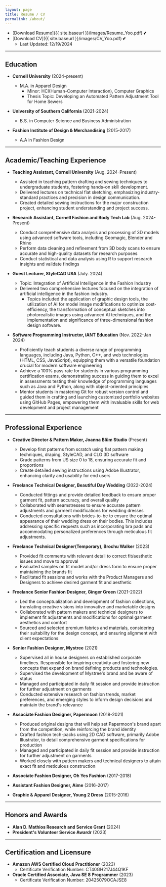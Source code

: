 ```yaml
---
layout: page
title: Resume / CV 
permalink: /about/
---
```

 - [Download Resume]({{ site.baseurl }}/images/Resume_Yoo.pdf) 💕
 - [Download CV]({{ site.baseurl }}/images/CV_Yoo.pdf) 💕
    - Last Updated: 12/19/2024

***
## Education

* **Cornell University** (2024-present)
    * M.A. in Apparel Design
        * Minor: HCI(Human-Computer Interaction), Computer Graphics
        * Thesis Topic: Developing an Automated Pattern Adjustment Tool for Home Sewers

* **University of Southern California** (2021-2024)
    * B.S. in Computer Science and Business Administration

* **Fashion Institute of Design & Merchandising** (2015-2017)
    * A.A in Fashion Design

***
## Academic/Teaching Experience 

* **Teaching Assistant, Cornell University** (Aug. 2024-Present)
    * Assisted in teaching pattern drafting and sewing techniques to undergraduate students, fostering hands-on skill development.
    * Delivered lectures on technical flat sketching, emphasizing industry-standard practices and precision in design communication.
    * Created detailed sewing instructions for the major construction project, enhancing student understanding and project success.	

* **Research Assistant, Cornell Fashion and Body Tech Lab** (Aug. 2024-Present)
    * Conduct comprehensive data analysis and processing of 3D models using advanced software tools, including Geomagic, Blender and Rhino
    * Perform data cleaning and refinement from 3D body scans to ensure accurate and high-quality datasets for research purposes
    * Conduct statistical and data analysis using R to support research insights and validate findings

* **Guest Lecturer, StyleCAD USA** (July. 2024)
    * Topic: Integration of Artificial Intelligence in the Fashion Industry
    * Delivered two comprehensive lectures focused on the integration of artificial intelligence in the fashion industry.
        * Topics included the application of graphic design tools, the utilization of AI for model image modifications to optimize cost-efficiency, the transformation of conceptual sketches into photorealistic images using advanced AI techniques, and the implementation and significance of three-dimensional fashion design software.

* **Software Programming Instructor, iANT Education** (Nov. 2022-Jan 2024)
    * Proficiently teach students a diverse range of programming languages, including Java, Python, C++, and web technologies (HTML, CSS, JavaScript), equipping them with a versatile foundation crucial for modern software engineering
    * Achieve a 100% pass rate for students in various programming certification exams, demonstrating success in guiding them to excel in assessments testing their knowledge of programming languages such as Java and Python, along with object-oriented principles
    * Mentor students in mastering Git for robust version control and guided them in crafting and launching customized portfolio websites using GitHub Pages, empowering them with invaluable skills for web development and project management


***
## Professional Experience 

* **Creative Director & Pattern Maker, Joanna Blüm Studio** (Present)
    * Develop first patterns from scratch using flat pattern making techniques, draping, StyleCAD, and CLO 3D software
    * Grade patterns from US size 0 to 18, ensuring accurate fit and proportions
    * Create detailed sewing instructions using Adobe Illustrator, enhancing clarity and usability for end users

* **Freelance Technical Designer, Beautiful Day Wedding** (2022-2024)
    * Conducted fittings and provide detailed feedback to ensure proper garment fit, pattern accuracy, and overall quality
    * Collaborated with seamstresses to ensure accurate pattern adjustments and garment modifications for wedding dresses
    * Conducted consultations with brides-to-be to ensure the optimal appearance of their wedding dress on their bodies. This includes addressing specific requests such as incorporating bra pads and accommodating personalized preferences through meticulous fit adjustments.

* **Freelance Technical Designer(Temporary), Brochu Walker** (2023)
    * Provided fit comments with relevant detail to correct fit/aesthetic issues and move to approval
    * Evaluated samples on fit model and/or dress form to ensure proper maintaining the brands fit
    * Facilitated fit sessions and works with the Product Managers and Designers to achieve desired garment fit and aesthetic

* **Freelance Senior Fashion Designer, Ginger Green** (2021-2022)
    * Led the conceptualization and development of fashion collections, translating creative visions into innovative and marketable designs
    * Collaborated with pattern makers and technical designers to implement fit adjustments and modifications for optimal garment aesthetics and comfort
    * Sourced and selected premium fabrics and materials, considering their suitability for the design concept, and ensuring alignment with client expectations

* **Senior Fashion Designer, Mystree** (2021)
    * Supervised all in house designers on established corporate timelines. Responsible for inspiring creativity and fostering new concepts that expand on brand defining products and technologies.
    * Supervised the development of Mystree's brand and be aware of status
    * Managed and participated in daily fit session and provide instruction for further adjustment on garments
    * Conducted extensive research on fashion trends, market preferences, and emerging styles to inform design decisions and maintain the brand's relevance

* **Associate Fashion Designer, Papermoon** (2018-2021)
    * Produced original designs that will help set Papermoon's brand apart from the competition, while reinforcing the brand identity
    * Crafted fashion tech-packs using 2D CAD software, primarily Adobe Illustrator, to detail comprehensive garment specifications for production
    * Managed and participated in daily fit session and provide instruction for further adjustment on garments
    * Worked closely with pattern makers and technical designers to attain exact fit and meticulous construction

* **Associate Fashion Designer, Oh Yes Fashion** (2017-2018)
* **Assistant Fashion Designer, Aime** (2016-2017)
* **Graphic & Apparel Designer, Young 2 Dress** (2015-2016)



***
## Honors and Awards
* **Alan D. Mathios Research and Service Grant** (2024)
* **President's Volunteer Service Awardr** (2023)

***
## Certification and Licensure

* **Amazon AWS Certified Cloud Practitioner** (2023)
    * Certificate Verification Number: CT40GH217J44Q1KF
* **Oracle Certified Associate, Java SE 8 Programmer** (2023)
    * Certificate Verification Number: 20425079OCAJSE8


